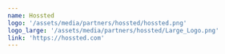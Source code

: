 ```yaml
---
name: Hossted
logo: '/assets/media/partners/hossted/hossted.png'
logo_large: '/assets/media/partners/hossted/Large_Logo.png'
link: 'https://hossted.com'
---
```

